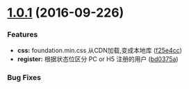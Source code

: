 <a name="1.0.1"></a>
# [1.0.1](https://github.com/thzhishu/angular2-webpack-starter) (2016-09-226)

### Features

* **css:** foundation.min.css 从CDN加载,变成本地库 ([f25e4cc](https://github.com/thzhishu/angular2-webpack-starter/commit/f25e4cc))
* **register:** 根据状态位区分 PC or H5 注册的用户 ([bd0375a](https://github.com/thzhishu/angular2-webpack-starter-master-h5/commit/bd0375a))

### Bug Fixes
